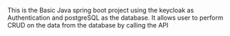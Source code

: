 This is the Basic Java spring boot project using the keycloak as Authentication and postgreSQL as the database.
It allows user to perform CRUD on the data from the database by calling the API
